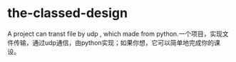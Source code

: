 # the-classed-design
A project  can transt file  by udp , which made from python.一个项目，实现文件传输，通过udp通信，由python实现；如果你想，它可以简单地完成你的课设。
